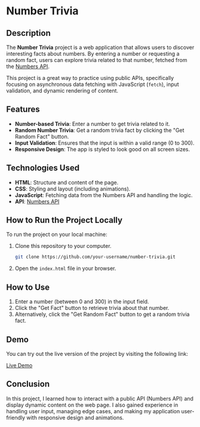 # Number Trivia

## Description

The **Number Trivia** project is a web application that allows users to discover interesting facts about numbers. By entering a number or requesting a random fact, users can explore trivia related to that number, fetched from the [Numbers API](http://numbersapi.com/).

This project is a great way to practice using public APIs, specifically focusing on asynchronous data fetching with JavaScript (`fetch`), input validation, and dynamic rendering of content.

## Features

- **Number-based Trivia**: Enter a number to get trivia related to it.
- **Random Number Trivia**: Get a random trivia fact by clicking the "Get Random Fact" button.
- **Input Validation**: Ensures that the input is within a valid range (0 to 300).
- **Responsive Design**: The app is styled to look good on all screen sizes.

## Technologies Used

- **HTML**: Structure and content of the page.
- **CSS**: Styling and layout (including animations).
- **JavaScript**: Fetching data from the Numbers API and handling the logic.
- **API**: [Numbers API](http://numbersapi.com/)

## How to Run the Project Locally

To run the project on your local machine:

1. Clone this repository to your computer.
   ```bash
   git clone https://github.com/your-username/number-trivia.git
   ```
2. Open the `index.html` file in your browser.

## How to Use

1. Enter a number (between 0 and 300) in the input field.
2. Click the "Get Fact" button to retrieve trivia about that number.
3. Alternatively, click the "Get Random Fact" button to get a random trivia fact.

## Demo

You can try out the live version of the project by visiting the following link:

[Live Demo](https://shahil-portfolio-page.netlify.app/)

## Conclusion

In this project, I learned how to interact with a public API (Numbers API) and display dynamic content on the web page. I also gained experience in handling user input, managing edge cases, and making my application user-friendly with responsive design and animations.
